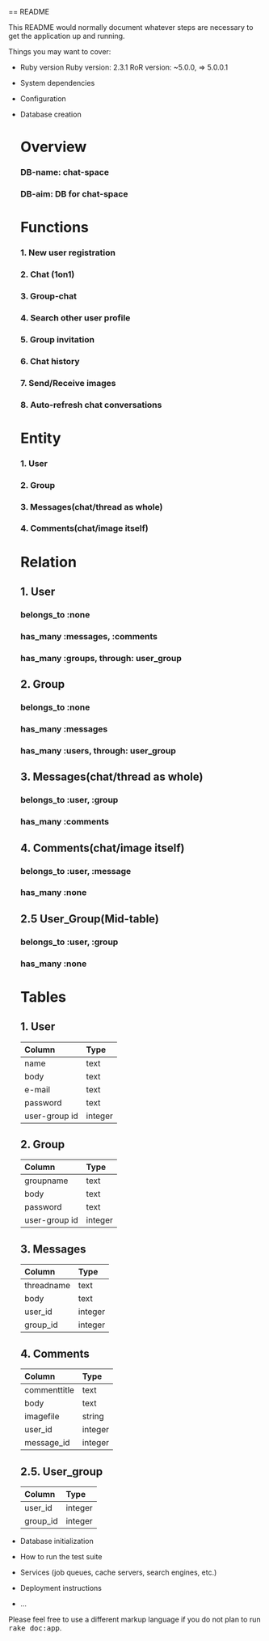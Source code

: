 == README

This README would normally document whatever steps are necessary to get the
application up and running.

Things you may want to cover:

* Ruby version
  Ruby version: 2.3.1
  RoR version:  ~5.0.0, => 5.0.0.1

* System dependencies

* Configuration

* Database creation
  # Overview
  ### DB-name: chat-space
  ### DB-aim:  DB for chat-space

  # Functions
  ### 1. New user registration
  ### 2. Chat (1on1)
  ### 3. Group-chat
  ### 4. Search other user profile
  ### 5. Group invitation
  ### 6. Chat history
  ### 7. Send/Receive images
  ### 8. Auto-refresh chat conversations

  # Entity
  ### 1. User
  ### 2. Group
  ### 3. Messages(chat/thread as whole)
  ### 4. Comments(chat/image itself)

  # Relation
  ## 1. User
    ### belongs_to :none
    ### has_many :messages, :comments
    ### has_many :groups, through: user_group
  ## 2. Group
    ### belongs_to :none
    ### has_many :messages
    ### has_many :users, through: user_group
  ## 3. Messages(chat/thread as whole)
    ### belongs_to :user, :group
    ### has_many :comments
  ## 4. Comments(chat/image itself)
    ### belongs_to :user, :message
    ### has_many :none
  ## 2.5 User_Group(Mid-table)
    ### belongs_to :user, :group
    ### has_many :none

  # Tables
  ## 1. User
   | Column        | Type        |
   |:--|:--|
   | name          |        text |
   | body          |        text |
   | e-mail        |        text |
   | password      |        text |
   | user-group id |     integer |

  ## 2. Group
   | Column        | Type        |
   |:--|:--|
   | groupname     |        text |
   | body          |        text |
   | password      |        text |
   | user-group id |     integer |

  ## 3. Messages
   | Column        | Type        |
   |:--|:--|
   | threadname    |        text |
   | body          |        text |
   | user_id       |     integer |
   | group_id      |     integer |

  ## 4. Comments
   | Column        | Type        |
   |:--|:--|
   | commenttitle  |        text |
   | body          |        text |
   | imagefile     |      string |
   | user_id       |     integer |
   | message_id    |     integer |

  ## 2.5. User_group
   | Column        | Type        |
   |:--|:--|
   | user_id       |     integer |
   | group_id      |     integer |


* Database initialization

* How to run the test suite

* Services (job queues, cache servers, search engines, etc.)

* Deployment instructions

* ...


Please feel free to use a different markup language if you do not plan to run
<tt>rake doc:app</tt>.
